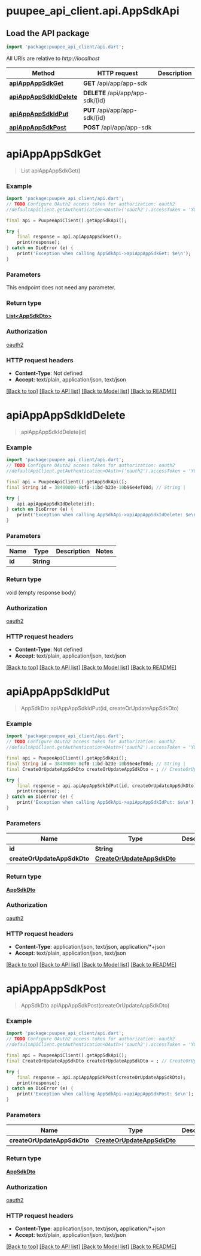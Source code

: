 # puupee_api_client.api.AppSdkApi

## Load the API package
```dart
import 'package:puupee_api_client/api.dart';
```

All URIs are relative to *http://localhost*

Method | HTTP request | Description
------------- | ------------- | -------------
[**apiAppAppSdkGet**](AppSdkApi.md#apiappappsdkget) | **GET** /api/app/app-sdk | 
[**apiAppAppSdkIdDelete**](AppSdkApi.md#apiappappsdkiddelete) | **DELETE** /api/app/app-sdk/{id} | 
[**apiAppAppSdkIdPut**](AppSdkApi.md#apiappappsdkidput) | **PUT** /api/app/app-sdk/{id} | 
[**apiAppAppSdkPost**](AppSdkApi.md#apiappappsdkpost) | **POST** /api/app/app-sdk | 


# **apiAppAppSdkGet**
> List<AppSdkDto> apiAppAppSdkGet()



### Example
```dart
import 'package:puupee_api_client/api.dart';
// TODO Configure OAuth2 access token for authorization: oauth2
//defaultApiClient.getAuthentication<OAuth>('oauth2').accessToken = 'YOUR_ACCESS_TOKEN';

final api = PuupeeApiClient().getAppSdkApi();

try {
    final response = api.apiAppAppSdkGet();
    print(response);
} catch on DioError (e) {
    print('Exception when calling AppSdkApi->apiAppAppSdkGet: $e\n');
}
```

### Parameters
This endpoint does not need any parameter.

### Return type

[**List&lt;AppSdkDto&gt;**](AppSdkDto.md)

### Authorization

[oauth2](../README.md#oauth2)

### HTTP request headers

 - **Content-Type**: Not defined
 - **Accept**: text/plain, application/json, text/json

[[Back to top]](#) [[Back to API list]](../README.md#documentation-for-api-endpoints) [[Back to Model list]](../README.md#documentation-for-models) [[Back to README]](../README.md)

# **apiAppAppSdkIdDelete**
> apiAppAppSdkIdDelete(id)



### Example
```dart
import 'package:puupee_api_client/api.dart';
// TODO Configure OAuth2 access token for authorization: oauth2
//defaultApiClient.getAuthentication<OAuth>('oauth2').accessToken = 'YOUR_ACCESS_TOKEN';

final api = PuupeeApiClient().getAppSdkApi();
final String id = 38400000-8cf0-11bd-b23e-10b96e4ef00d; // String | 

try {
    api.apiAppAppSdkIdDelete(id);
} catch on DioError (e) {
    print('Exception when calling AppSdkApi->apiAppAppSdkIdDelete: $e\n');
}
```

### Parameters

Name | Type | Description  | Notes
------------- | ------------- | ------------- | -------------
 **id** | **String**|  | 

### Return type

void (empty response body)

### Authorization

[oauth2](../README.md#oauth2)

### HTTP request headers

 - **Content-Type**: Not defined
 - **Accept**: text/plain, application/json, text/json

[[Back to top]](#) [[Back to API list]](../README.md#documentation-for-api-endpoints) [[Back to Model list]](../README.md#documentation-for-models) [[Back to README]](../README.md)

# **apiAppAppSdkIdPut**
> AppSdkDto apiAppAppSdkIdPut(id, createOrUpdateAppSdkDto)



### Example
```dart
import 'package:puupee_api_client/api.dart';
// TODO Configure OAuth2 access token for authorization: oauth2
//defaultApiClient.getAuthentication<OAuth>('oauth2').accessToken = 'YOUR_ACCESS_TOKEN';

final api = PuupeeApiClient().getAppSdkApi();
final String id = 38400000-8cf0-11bd-b23e-10b96e4ef00d; // String | 
final CreateOrUpdateAppSdkDto createOrUpdateAppSdkDto = ; // CreateOrUpdateAppSdkDto | 

try {
    final response = api.apiAppAppSdkIdPut(id, createOrUpdateAppSdkDto);
    print(response);
} catch on DioError (e) {
    print('Exception when calling AppSdkApi->apiAppAppSdkIdPut: $e\n');
}
```

### Parameters

Name | Type | Description  | Notes
------------- | ------------- | ------------- | -------------
 **id** | **String**|  | 
 **createOrUpdateAppSdkDto** | [**CreateOrUpdateAppSdkDto**](CreateOrUpdateAppSdkDto.md)|  | [optional] 

### Return type

[**AppSdkDto**](AppSdkDto.md)

### Authorization

[oauth2](../README.md#oauth2)

### HTTP request headers

 - **Content-Type**: application/json, text/json, application/*+json
 - **Accept**: text/plain, application/json, text/json

[[Back to top]](#) [[Back to API list]](../README.md#documentation-for-api-endpoints) [[Back to Model list]](../README.md#documentation-for-models) [[Back to README]](../README.md)

# **apiAppAppSdkPost**
> AppSdkDto apiAppAppSdkPost(createOrUpdateAppSdkDto)



### Example
```dart
import 'package:puupee_api_client/api.dart';
// TODO Configure OAuth2 access token for authorization: oauth2
//defaultApiClient.getAuthentication<OAuth>('oauth2').accessToken = 'YOUR_ACCESS_TOKEN';

final api = PuupeeApiClient().getAppSdkApi();
final CreateOrUpdateAppSdkDto createOrUpdateAppSdkDto = ; // CreateOrUpdateAppSdkDto | 

try {
    final response = api.apiAppAppSdkPost(createOrUpdateAppSdkDto);
    print(response);
} catch on DioError (e) {
    print('Exception when calling AppSdkApi->apiAppAppSdkPost: $e\n');
}
```

### Parameters

Name | Type | Description  | Notes
------------- | ------------- | ------------- | -------------
 **createOrUpdateAppSdkDto** | [**CreateOrUpdateAppSdkDto**](CreateOrUpdateAppSdkDto.md)|  | [optional] 

### Return type

[**AppSdkDto**](AppSdkDto.md)

### Authorization

[oauth2](../README.md#oauth2)

### HTTP request headers

 - **Content-Type**: application/json, text/json, application/*+json
 - **Accept**: text/plain, application/json, text/json

[[Back to top]](#) [[Back to API list]](../README.md#documentation-for-api-endpoints) [[Back to Model list]](../README.md#documentation-for-models) [[Back to README]](../README.md)

